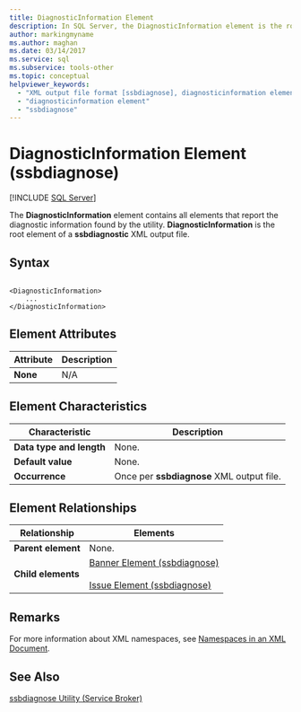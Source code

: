 ```yaml
---
title: DiagnosticInformation Element
description: In SQL Server, the DiagnosticInformation element is the root element of a ssbdiagnostic XML output file.
author: markingmyname
ms.author: maghan
ms.date: 03/14/2017
ms.service: sql
ms.subservice: tools-other
ms.topic: conceptual
helpviewer_keywords:
  - "XML output file format [ssbdiagnose], diagnosticinformation element"
  - "diagnosticinformation element"
  - "ssbdiagnose"
---
```


# DiagnosticInformation Element (ssbdiagnose)

 [!INCLUDE [SQL Server](../../includes/applies-to-version/sqlserver.md)]

The **DiagnosticInformation** element contains all elements that report the diagnostic information found by the utility. **DiagnosticInformation** is the root element of a **ssbdiagnostic** XML output file.  
  
## Syntax  
  
```  
  
<DiagnosticInformation>   
    ...   
</DiagnosticInformation>  
```  
  
## Element Attributes  
  
|Attribute|Description|  
|---------------|-----------------|  
|**None**|N/A|  
  
## Element Characteristics  
  
|Characteristic|Description|  
|--------------------|-----------------|  
|**Data type and length**|None.|  
|**Default value**|None.|  
|**Occurrence**|Once per **ssbdiagnose** XML output file.|  
  
## Element Relationships  
  
|Relationship|Elements|  
|------------------|--------------|  
|**Parent element**|None.|  
|**Child elements**|[Banner Element &#40;ssbdiagnose&#41;](../../tools/ssbdiagnose/banner-element-ssbdiagnose.md)<br /><br /> [Issue Element &#40;ssbdiagnose&#41;](../../tools/ssbdiagnose/issue-element-ssbdiagnose.md)|  
  
## Remarks  
 For more information about XML namespaces, see [Namespaces in an XML Document](/dotnet/standard/data/xml/managing-namespaces-in-an-xml-document).  
  
## See Also  
 [ssbdiagnose Utility &#40;Service Broker&#41;](../../tools/ssbdiagnose/ssbdiagnose-utility-service-broker.md)  
  
